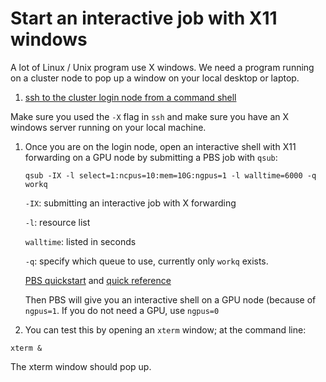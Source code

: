 # Start an interactive job with X11 windows

A lot of Linux / Unix program use X windows. We need a program running
on a cluster node to pop up a window on your local desktop or laptop.

1. [ssh to the cluster login node from a command shell](https://github.com/Duke-NUS-HPC/docs/blob/main/ssh-with-keypairs.md)

Make sure you used the `-X` flag in `ssh` and make sure you have
an X windows server running on your local machine.


1. Once you are on the login node, open an interactive shell with X11 forwarding on a GPU node by submitting a PBS job with `qsub`:

     `qsub -IX -l select=1:ncpus=10:mem=10G:ngpus=1 -l walltime=6000 -q workq`

     `-IX`: submitting an interactive job with X forwarding

     `-l`: resource list

     `walltime`: listed in seconds

     `-q`: specify which queue to use, currently only `workq` exists.

     [PBS quickstart](https://help.nscc.sg/pbspro-quickstartguide/) and [quick reference](https://help.nscc.sg/wp-content/uploads/2016/08/PBS_Professional_Quick_Reference.pdf)

    Then PBS will give you an interactive shell on a GPU node (because of `ngpus=1`. If you do not need a GPU, use `ngpus=0`

1. You can test this by opening an `xterm` window; at the command line:

`xterm &`

The xterm window should pop up.
